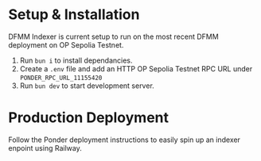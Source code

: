 # Setup & Installation
DFMM Indexer is current setup to run on the most recent DFMM deployment on OP Sepolia Testnet.

1. Run `bun i` to install dependancies.
2. Create a `.env` file and add an HTTP OP Sepolia Testnet RPC URL under `PONDER_RPC_URL_11155420`
3. Run `bun dev` to start development server.

# Production Deployment
Follow the Ponder deployment instructions to easily spin up an indexer enpoint using Railway.
